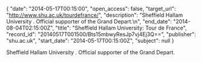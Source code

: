 {
  "date": "2014-05-17T00:15:00", 
  "open_access": false, 
  "target_url": "http://www.shu.ac.uk/tourdefrance/", 
  "description": "Sheffield Hallam University . Official supporter of the Grand Depart.\n", 
  "end_date": "2014-08-04T02:15:00Z", 
  "title": "Sheffield Hallam University: Tour de France", 
  "record_id": "20140517T001500/Bts15mbwyResJp7vj4Ej3Q==", 
  "publisher": "shu.ac.uk", 
  "start_date": "2014-05-17T00:15:00Z", 
  "subject": null
}

Sheffield Hallam University . Official supporter of the Grand Depart.

